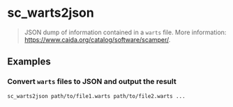 # sc_warts2json

> JSON dump of information contained in a `warts` file. More information: <https://www.caida.org/catalog/software/scamper/>.

## Examples

### Convert `warts` files to JSON and output the result

```bash
sc_warts2json path/to/file1.warts path/to/file2.warts ...
```
